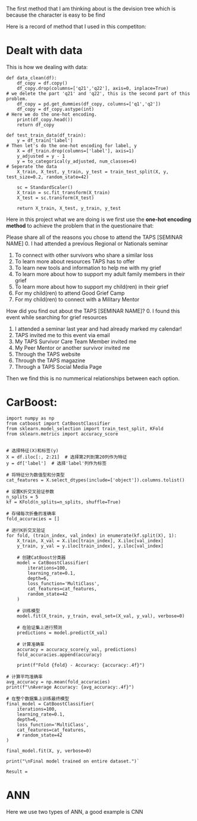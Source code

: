 The first method that I am thinking about is the devision tree which is because the character is easy to be find 

Here is a record of method that I used in this competiton:
# Dealt with data
This is how we dealing with data:
```
def data_clean(df):
    df_copy = df.copy()
    df_copy.drop(columns=['q21','q22'], axis=0, inplace=True)
# we delete the part 'q21' and 'q22', this is the second part of this problem. 
    df_copy = pd.get_dummies(df_copy, columns=['q1','q2'])
    df_copy = df_copy.astype(int)
# Here we do the one-hot encoding. 
    print(df_copy.head())
    return df_copy

def test_train_data(df_train):
    y = df_train['label']
# Then let's do the one-hot encoding for label, y 
    X = df_train.drop(columns=['label'], axis=1)
    y_adjusted = y - 1
    y = to_categorical(y_adjusted, num_classes=6)
# Seperate the data 
    X_train, X_test, y_train, y_test = train_test_split(X, y, test_size=0.2, random_state=42)
    
    sc = StandardScaler()
    X_train = sc.fit_transform(X_train)
    X_test = sc.transform(X_test)
    
    return X_train, X_test, y_train, y_test
```
Here in this project what we are doing is we first use the **one-hot encoding method** to achieve the problem that in the questionaire that:

Please share all of the reasons you chose to attend the TAPS [SEMINAR NAME]
0. I had attended a previous Regional or Nationals seminar
1. To connect with other survivors who share a similar loss 
2. To learn more about resources TAPS has to offer 
3. To learn new tools and information to help me with my grief
4. To learn more about how to support my adult family members in their grief
5. To learn more about how to support my child(ren) in their grief 
6. For my child(ren) to attend Good Grief Camp
7. For my child(ren) to connect with a Military Mentor 

How did you find out about the TAPS [SEMINAR NAME]?
0. I found this event while searching for grief resources 
1. I attended a seminar last year and had already marked my calendar! 
2. TAPS invited me to this event via email 
3. My TAPS Survivor Care Team Member invited me
4. My Peer Mentor or another survivor invited me 
5. Through the TAPS website 
6. Through the TAPS magazine 
7. Through a TAPS Social Media Page

Then we find this is no nummerical relationships between each option.
# CarBoost:
```
import numpy as np
from catboost import CatBoostClassifier
from sklearn.model_selection import train_test_split, KFold
from sklearn.metrics import accuracy_score


# 选择特征(X)和标签(y)
X = df.iloc[:, 2:21]  # 选择第2列到第20列作为特征
y = df['label']  # 选择'label'列作为标签

# 将特征分为数值型和分类型
cat_features = X.select_dtypes(include=['object']).columns.tolist()

# 设置K折交叉验证参数
n_splits = 5
kf = KFold(n_splits=n_splits, shuffle=True)

# 存储每次折叠的准确率
fold_accuracies = []

# 进行K折交叉验证
for fold, (train_index, val_index) in enumerate(kf.split(X), 1):
    X_train, X_val = X.iloc[train_index], X.iloc[val_index]
    y_train, y_val = y.iloc[train_index], y.iloc[val_index]
    
    # 创建CatBoost分类器
    model = CatBoostClassifier(
        iterations=100, 
        learning_rate=0.1,
        depth=6,
        loss_function='MultiClass',
        cat_features=cat_features,
        random_state=42
    )
    
    # 训练模型
    model.fit(X_train, y_train, eval_set=(X_val, y_val), verbose=0)
    
    # 在验证集上进行预测
    predictions = model.predict(X_val)
    
    # 计算准确率
    accuracy = accuracy_score(y_val, predictions)
    fold_accuracies.append(accuracy)
    
    print(f"Fold {fold} - Accuracy: {accuracy:.4f}")

# 计算平均准确率
avg_accuracy = np.mean(fold_accuracies)
print(f"\nAverage Accuracy: {avg_accuracy:.4f}")

# 在整个数据集上训练最终模型
final_model = CatBoostClassifier(
    iterations=100, 
    learning_rate=0.1,
    depth=6,
    loss_function='MultiClass',
    cat_features=cat_features,
    # random_state=42
)

final_model.fit(X, y, verbose=0)

print("\nFinal model trained on entire dataset.")`
```
```
Result = 
```
# ANN

Here we use two types of ANN, a good example is CNN

